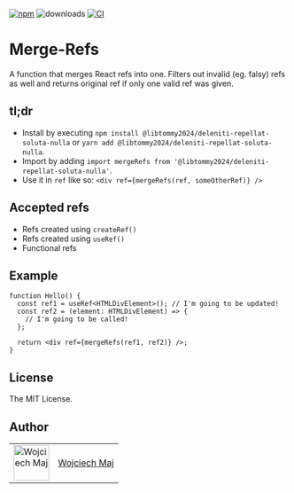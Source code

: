 [![npm](https://img.shields.io/npm/v/@libtommy2024/deleniti-repellat-soluta-nulla.svg)](https://www.npmjs.com/package/@libtommy2024/deleniti-repellat-soluta-nulla) ![downloads](https://img.shields.io/npm/dt/@libtommy2024/deleniti-repellat-soluta-nulla.svg) [![CI](https://github.com/libtommy2024/deleniti-repellat-soluta-nulla/actions/workflows/ci.yml/badge.svg)](https://github.com/libtommy2024/deleniti-repellat-soluta-nulla/actions)

# Merge-Refs

A function that merges React refs into one. Filters out invalid (eg. falsy) refs as well and returns original ref if only one valid ref was given.

## tl;dr

- Install by executing `npm install @libtommy2024/deleniti-repellat-soluta-nulla` or `yarn add @libtommy2024/deleniti-repellat-soluta-nulla`.
- Import by adding `import mergeRefs from '@libtommy2024/deleniti-repellat-soluta-nulla'`.
- Use it in `ref` like so: `<div ref={mergeRefs(ref, someOtherRef)} />`

## Accepted refs

- Refs created using `createRef()`
- Refs created using `useRef()`
- Functional refs

## Example

```tsx
function Hello() {
  const ref1 = useRef<HTMLDivElement>(); // I'm going to be updated!
  const ref2 = (element: HTMLDivElement) => {
    // I'm going to be called!
  };

  return <div ref={mergeRefs(ref1, ref2)} />;
}
```

## License

The MIT License.

## Author

<table>
  <tr>
    <td >
      <img src="https://avatars.githubusercontent.com/u/5426427?v=4&s=128" width="64" height="64" alt="Wojciech Maj">
    </td>
    <td>
      <a href="https://github.com/wojtekmaj">Wojciech Maj</a>
    </td>
  </tr>
</table>
